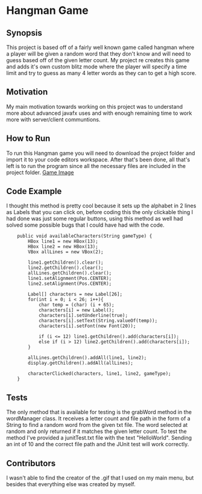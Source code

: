 # Hangman Game

## Synopsis
This project is based off of a fairly well known game called hangman where a player will be given a random word that they don't know and will need to guess based off of the given letter count. My project re creates this game and adds it's own custom blitz mode where the player will specify a time limit and try to guess as many 4 letter words as they can to get a high score.

## Motivation
My main motivation towards working on this project was to understand more about advanced javafx uses and with enough remaining time to work more with server/client communtions.

## How to Run
To run this Hangman game you will need to download the project folder and import it to your code editors workspace. After that's been done, all that's left is to run the program since all the necessary files are included in the project folder.
[Game Image](GameImage.png)

## Code Example
I thought this method is pretty cool because it sets up the alphabet in 2 lines as Labels that you can click on, before coding this the only clickable thing I had done was just some regular buttons, using this method as well had solved some possible bugs that I could have had with the code.
```
	public void availableCharacters(String gameType) {
		HBox line1 = new HBox(13);
		HBox line2 = new HBox(13);
		VBox allLines = new VBox(2);
		
		line1.getChildren().clear();
		line2.getChildren().clear();
		allLines.getChildren().clear();
		line1.setAlignment(Pos.CENTER);
		line2.setAlignment(Pos.CENTER);
		
		Label[] characters = new Label[26];
		for(int i = 0; i < 26; i++){
			char temp = (char) (i + 65);
			characters[i] = new Label();
			characters[i].setUnderline(true);
			characters[i].setText(String.valueOf(temp));
			characters[i].setFont(new Font(20));
			
			if (i <= 12) line1.getChildren().add(characters[i]);
			else if (i > 12) line2.getChildren().add(characters[i]);
		}
		
		allLines.getChildren().addAll(line1, line2);
		display.getChildren().addAll(allLines);
		
		characterClicked(characters, line1, line2, gameType);
	}
```

## Tests
The only method that is available for testing is the grabWord method in the wordManager class. It receives a letter count and file path in the form of a String to find a random word from the given txt file. The word selected at random and only returned if it matches the given letter count. To test the method I've provided a junitTest.txt file with the text "HelloWorld". Sending an int of 10 and the correct file path and the JUnit test will work correctly.

## Contributors
I wasn't able to find the creator of the .gif that I used on my main menu, but besides that everything else was created by myself.
